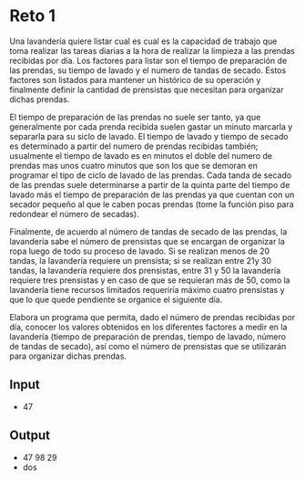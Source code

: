 # Reto 1

Una lavandería quiere listar cual es cual es la capacidad de trabajo que toma realizar las tareas diarias a la hora de  realizar la limpieza a las prendas recibidas por día. Los factores para listar son  el tiempo de preparación de las prendas, su tiempo de lavado y el numero de tandas de secado. Estos factores son listados para mantener un histórico de su operación y finalmente definir la cantidad de prensistas que necesitan para organizar dichas prendas.

El tiempo de preparación de las prendas no suele ser tanto, ya que generalmente por cada prenda recibida suelen gastar un minuto marcarla y separarla para su siclo de lavado. El tiempo de lavado y tiempo de secado es determinado a partir del numero de prendas recibidas también; usualmente el tiempo de lavado es en minutos el doble del numero de prendas mas unos cuatro minutos que son los que se demoran en programar el tipo de ciclo de lavado de las prendas. Cada tanda de secado de las prendas suele determinarse a partir de la quinta parte del tiempo de lavado más el tiempo de preparación de las prendas ya que cuentan con un secador pequeño al que le caben pocas prendas (tome la función piso para redondear el número de secadas).

Finalmente, de acuerdo al número de tandas de secado de las prendas, la lavandería sabe el número de prensistas que se encargan de organizar la ropa luego de todo su proceso de lavado. Si se realizan menos de 20 tandas, la lavandería requiere un prensista; si se realizan entre 21y 30 tandas, la lavandería requiere dos prensistas, entre 31 y 50 la lavandería requiere tres prensistas y en caso de que se requieran más de 50, como la lavandería tiene recursos limitados requeriría máximo cuatro prensistas y que lo que quede pendiente se organice el siguiente día.

Elabora un programa que permita, dado el número de prendas recibidas por día, conocer los valores obtenidos en los diferentes factores a medir en la lavandería (tiempo de preparación de prendas, tiempo de lavado, número de tandas de secado), así como el número de prensistas que se utilizarán para organizar dichas prendas.

## Input
* 47

## Output
* 47 98 29
* dos
